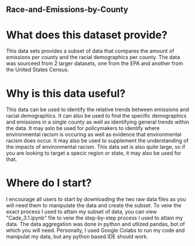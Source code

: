 
## Race-and-Emissions-by-County
# What does this dataset provide?
This data sets provides a subset of data that compares the amount of emissions per county and the racial demographics per county. The data was sourceed from 2 larger datasets, one from the EPA and another from the United States Census.
# Why is this data useful?
This data can be used to identify the relative trends between emissions and racial demographics. It can also be used to find the specific demographics and emissions in a single county as well as identifying general trends within the data. It may aslo be used for policymakers to identify where environmental racism is occuring as well as evidence that environmental racism does occur. It may also be used to supplement the understanding of the impacts of environmental racism. This data set is also quite large, so if you are looking to target a specic region or state, it may also be used for that. 
# Where do I start?
I encourage all users to start by downloading the two raw data files as you will need them to manipulate the data and create the subset. To veiw the exact process I used to attain my subset of data, you can view "Cade_3.1.ipynb" file to veiw the step-by-step process I used to attain my data. The data aggregation was done in python and utlized pandas, bot of which you will need. Personally, I used Google Colabs to run my code and manipulat my data, but any python based IDE should work.

